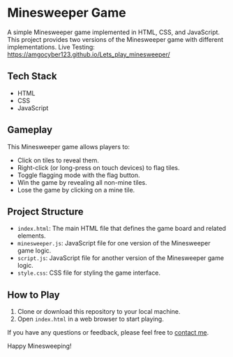 # Minesweeper Game

A simple Minesweeper game implemented in HTML, CSS, and JavaScript. This project provides two versions of the Minesweeper game with different implementations.
Live Testing: https://amgocyber123.github.io/Lets_play_minesweeper/

## Tech Stack

- HTML
- CSS
- JavaScript

## Gameplay

This Minesweeper game allows players to:
- Click on tiles to reveal them.
- Right-click (or long-press on touch devices) to flag tiles.
- Toggle flagging mode with the flag button.
- Win the game by revealing all non-mine tiles.
- Lose the game by clicking on a mine tile.

## Project Structure

- `index.html`: The main HTML file that defines the game board and related elements.
- `minesweeper.js`: JavaScript file for one version of the Minesweeper game logic.
- `script.js`: JavaScript file for another version of the Minesweeper game logic.
- `style.css`: CSS file for styling the game interface.

## How to Play

1. Clone or download this repository to your local machine.
2. Open `index.html` in a web browser to start playing.

If you have any questions or feedback, please feel free to [contact me](mailto:aayumodi123@gmail.com).

Happy Minesweeping!
